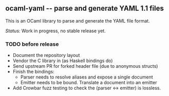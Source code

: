 ## ocaml-yaml -- parse and generate YAML 1.1 files

This is an OCaml library to parse and generate the YAML file
format.

*Status:* Work in progress, no stable release yet.

### TODO before release

- Document the repository layout
- Vendor the C library in (as Haskell bindings do)
- Send upstream PR for forked header file (due to anonymous structs)
- Finish the bindings:
  - Parser needs to resolve aliases and expose a single document
  - Emitter needs to be bound. Translate a document into an emitter
- Add Crowbar fuzz testing to check the (parser <-> emitter) is lossless.
